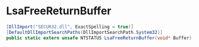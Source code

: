 # LsaFreeReturnBuffer

```csharp
[DllImport("SECUR32.dll", ExactSpelling = true)]
[DefaultDllImportSearchPaths(DllImportSearchPath.System32)]
public static extern unsafe NTSTATUS LsaFreeReturnBuffer(void* Buffer);
```
